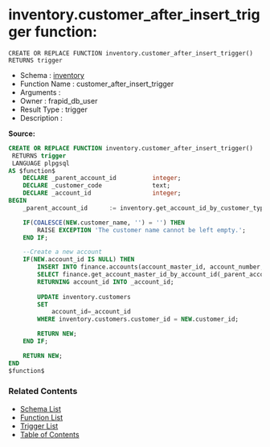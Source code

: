 # inventory.customer_after_insert_trigger function:

```plpgsql
CREATE OR REPLACE FUNCTION inventory.customer_after_insert_trigger()
RETURNS trigger
```
* Schema : [inventory](../../schemas/inventory.md)
* Function Name : customer_after_insert_trigger
* Arguments : 
* Owner : frapid_db_user
* Result Type : trigger
* Description : 


**Source:**
```sql
CREATE OR REPLACE FUNCTION inventory.customer_after_insert_trigger()
 RETURNS trigger
 LANGUAGE plpgsql
AS $function$
    DECLARE _parent_account_id          integer;
    DECLARE _customer_code              text;
    DECLARE _account_id                 integer;
BEGIN    
    _parent_account_id      := inventory.get_account_id_by_customer_type_id(NEW.customer_type_id);

    IF(COALESCE(NEW.customer_name, '') = '') THEN
		RAISE EXCEPTION 'The customer name cannot be left empty.';
    END IF;

    --Create a new account
    IF(NEW.account_id IS NULL) THEN
        INSERT INTO finance.accounts(account_master_id, account_number, currency_code, account_name, parent_account_id)
        SELECT finance.get_account_master_id_by_account_id(_parent_account_id), '15010-' || NEW.customer_id, NEW.currency_code, NEW.customer_name, _parent_account_id
        RETURNING account_id INTO _account_id;
    
        UPDATE inventory.customers
        SET 
            account_id=_account_id
        WHERE inventory.customers.customer_id = NEW.customer_id;

        RETURN NEW;
    END IF;

    RETURN NEW;
END
$function$

```

### Related Contents
* [Schema List](../../schemas.md)
* [Function List](../../functions.md)
* [Trigger List](../../triggers.md)
* [Table of Contents](../../README.md)

